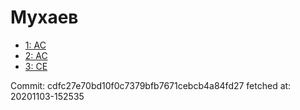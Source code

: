 # Мухаев
- [1: AC](1.md)
- [2: AC](2.md)
- [3: CE](3.md)

Commit: cdfc27e70bd10f0c7379bfb7671cebcb4a84fd27
 fetched at: 20201103-152535
